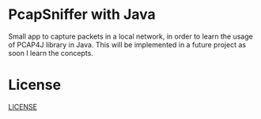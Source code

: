 # PcapSniffer with Java

Small app to capture packets in a local network, in order to learn the usage of PCAP4J library in Java. This will be implemented in a future project as soon I learn the concepts.

# License
[LICENSE](/LICENSE)
